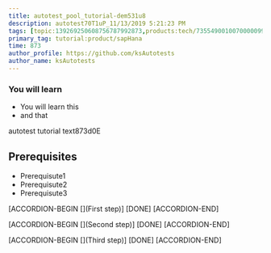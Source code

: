 ```yaml
---
title: autotest_pool_tutorial-dem531u8
description: autotest70T1uP_11/13/2019 5:21:23 PM
tags: [topic:139269250608756787992873,products:tech/73554900100700000996,tutorial:experience/advanced]
primary_tag: tutorial:product/sapHana
time: 873
author_profile: https://github.com/ksAutotests
author_name: ksAutotests
---
```

### You will learn
- You will learn this
- and that

autotest tutorial text873d0E

## Prerequisites
- Prerequisute1
- Prerequisute2
- Prerequisute3

[ACCORDION-BEGIN [](First step)]
[DONE]
[ACCORDION-END]

[ACCORDION-BEGIN [](Second step)]
[DONE]
[ACCORDION-END]

[ACCORDION-BEGIN [](Third step)]
[DONE]
[ACCORDION-END]


